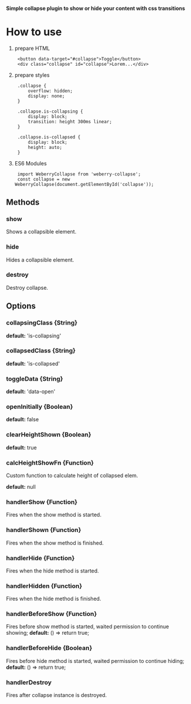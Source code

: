 #### Simple collapse plugin to show or hide your content with css transitions

# How to use

1. prepare HTML

        <button data-target="#collapse">Toggle</button>
        <div class="collapse" id="collapse">Lorem...</div>
2. prepare styles

        .collapse {
            overflow: hidden;
            display: none;
        }
        
        .collapse.is-collapsing {
            display: block;
            transition: height 300ms linear;
        }
        
        .collapse.is-collapsed {
            display: block;
            height: auto;
        }
        
3. ES6 Modules
 
        import WeberryCollapse from 'weberry-collapse';
        const collapse = new WeberryCollapse(document.getElementById('collapse'));
        
## Methods

### show 
Shows a collapsible element.

### hide
Hides a collapsible element.

### destroy
Destroy collapse.

## Options

### collapsingClass {String}
__default:__ 'is-collapsing'
  
### collapsedClass {String}
__default:__ 'is-collapsed'  
      
### toggleData {String}
__default:__ 'data-open' 

### openInitially {Boolean}
__default:__ false 
    
### clearHeightShown {Boolean}
__default:__ true 

### calcHeightShowFn {Function}

Custom function to calculate height of collapsed elem.

__default:__ null 
  
### handlerShow {Function}
Fires when the show method is started.

### handlerShown {Function}
Fires when the show method is finished.

### handlerHide {Function}
Fires when the hide method is started.

### handlerHidden {Function}
Fires when the hide method is finished.

### handlerBeforeShow {Function}
Fires before show method is started, waited permission to continue showing;
__default:__ () => return true;

### handlerBeforeHide {Boolean}
Fires before hide method is started, waited permission to continue hiding;
__default:__ () => return true;

### handlerDestroy
Fires after collapse instance is destroyed.